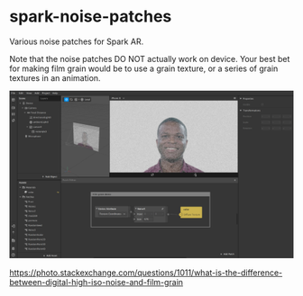 # spark-noise-patches
Various noise patches for Spark AR.

Note that the noise patches DO NOT actually work on device. Your best bet for making film grain would be to use a grain texture, or a series of grain textures in an animation.

![screenshot](./screenshot.jpg)

https://photo.stackexchange.com/questions/1011/what-is-the-difference-between-digital-high-iso-noise-and-film-grain

